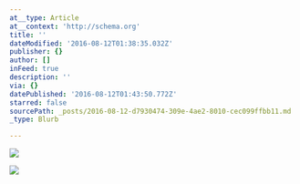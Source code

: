 ```yaml
---
at__type: Article
at__context: 'http://schema.org'
title: ''
dateModified: '2016-08-12T01:38:35.032Z'
publisher: {}
author: []
inFeed: true
description: ''
via: {}
datePublished: '2016-08-12T01:43:50.772Z'
starred: false
sourcePath: _posts/2016-08-12-d7930474-309e-4ae2-8010-cec099ffbb11.md
_type: Blurb

---
```

![](https://the-grid-user-content.s3-us-west-2.amazonaws.com/b5af35cf-a12e-4fb6-b300-ee4abf603553.jpg)

<article style=""><img src="https://the-grid-user-content.s3-us-west-2.amazonaws.com/47c6fa3a-eed5-4f52-b180-50f1d83d3c69.jpg" /></article>